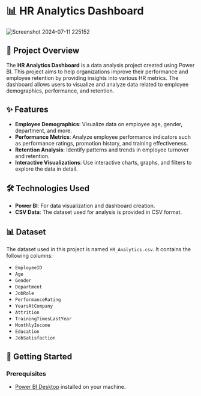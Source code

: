 # 📊 HR Analytics Dashboard

![Screenshot 2024-07-11 225152](https://github.com/shaktisgithub/HR-Analytics-Dashboard/assets/140899319/e390f393-2270-402c-b791-a971d1c79444)


## 📌 Project Overview

The **HR Analytics Dashboard** is a data analysis project created using Power BI. This project aims to help organizations improve their performance and employee retention by providing insights into various HR metrics. The dashboard allows users to visualize and analyze data related to employee demographics, performance, and retention.

## ✨ Features

- **Employee Demographics**: Visualize data on employee age, gender, department, and more.
- **Performance Metrics**: Analyze employee performance indicators such as performance ratings, promotion history, and training effectiveness.
- **Retention Analysis**: Identify patterns and trends in employee turnover and retention.
- **Interactive Visualizations**: Use interactive charts, graphs, and filters to explore the data in detail.

## 🛠️ Technologies Used

- **Power BI**: For data visualization and dashboard creation.
- **CSV Data**: The dataset used for analysis is provided in CSV format.

## 📊 Dataset

The dataset used in this project is named `HR_Analytics.csv`. It contains the following columns:

- `EmployeeID`
- `Age`
- `Gender`
- `Department`
- `JobRole`
- `PerformanceRating`
- `YearsAtCompany`
- `Attrition`
- `TrainingTimesLastYear`
- `MonthlyIncome`
- `Education`
- `JobSatisfaction`

## 🚀 Getting Started

### Prerequisites

- [Power BI Desktop](https://powerbi.microsoft.com/Desktop) installed on your machine.




